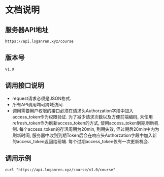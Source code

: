 # 文档说明

## 服务器API地址

`https://api.loganren.xyz/course`

## 版本号

`v1.0`

## 调用接口说明

- request请求必须是JSON格式.
- 所有API调用均可跨域访问.
- 调用需要用户权限的接口必须在请求头Authorzation字段中加入access_token作为权限验证. 为了减少请求次数以及方便前端编码, 未使用refresh_token作为刷新access_token的方式, 使用access_token到期刷新机制. 每个access_token的存活周期为20min, 到期失效, 但过期后20min中内为刷新时间, 服务器中收到到期Token后会在响应头Authorzation字段中加入新的access_token返回给前端. 每个过期access_token仅有一次更新机会.

## 调用示例

`curl "https://api.loganren.xyz/course/v1.0/course"`
